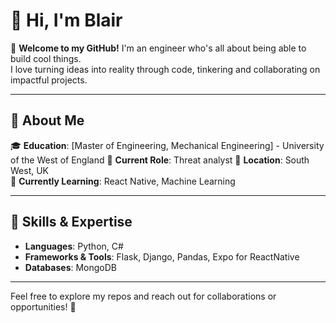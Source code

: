 # 👋 Hi, I'm Blair  

🌟 **Welcome to my GitHub!** I'm an engineer who's all about being able to build cool things.  
I love turning ideas into reality through code, tinkering and collaborating on impactful projects.

---

## 🚀 About Me  

🎓 **Education**: [Master of Engineering, Mechanical Engineering] - University of the West of England 
💼 **Current Role**: Threat analyst 
📍 **Location**: South West, UK  
🌱 **Currently Learning**: React Native,  Machine Learning

---

## 🔧 Skills & Expertise  

- **Languages**: Python, C#  
- **Frameworks & Tools**: Flask, Django, Pandas, Expo for ReactNative 
- **Databases**: MongoDB

---

Feel free to explore my repos and reach out for collaborations or opportunities! 🚀  
